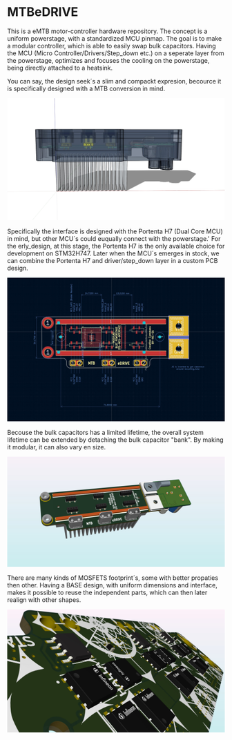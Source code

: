 # MTBeDRIVE

This is a eMTB motor-controller hardware repository. The concept is a uniform powerstage, with a standardized MCU pinmap.
The goal is to make a modular controller, which is able to easily swap bulk capacitors. Having the MCU (Micro Controller/Drivers/Step_down etc.) 
on a seperate layer from the powerstage, optimizes and focuses the cooling on the powerstage, being directly attached to a heatsink. 

You can say, the design seek´s a slim and compackt expresion, becource it is specifically designed with a MTB conversion in mind.

![ENCLOSURE](https://github.com/Juanduino/MTBeDRIVE/blob/main/img/Enclosure_top.jpg)

Specifically the interface is designed with the Portenta H7 (Dual Core MCU) in mind, but other MCU´s could euqually connect with the powerstage.'
For the erly_design, at this stage, the Portenta H7 is the only available choice for development on STM32H747. Later when the MCU´s emerges in stock, we can combine the Portenta H7 and driver/step_down layer in a custom PCB design. 


![ENCLOSURE](https://github.com/Juanduino/MTBeDRIVE/blob/main/img/Few_improvements.jpg)


Becouse the bulk capacitors has a limited lifetime, the overall system lifetime can be extended by detaching the bulk capacitor "bank". By making it modular, it can also vary en size. 


![ENCLOSURE](https://github.com/Juanduino/MTBeDRIVE/blob/main/img/MTB_eDRIVE.jpg)


There are many kinds of MOSFETS footprint´s, some with better propaties then other. Having a BASE design, with uniform dimensions and interface, makes it possible to reuse the independent parts, which can then later realign with other shapes. 


![ENCLOSURE](https://github.com/Juanduino/MTBeDRIVE/blob/main/img/NTC_ThermistorX3.jpg)




